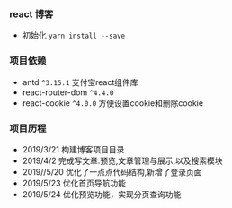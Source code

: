 ### react 博客 
- 初始化 `yarn install --save`
### 项目依赖
- antd `^3.15.1`
 支付宝react组件库
- react-router-dom `^4.4.0`
- react-cookie `^4.0.0`
  方便设置cookie和删除cookie
### 项目历程
- 2019/3/21 构建博客项目目录
- 2019/4/2 完成写文章.预览,文章管理与展示,以及搜索模块
- 2019//5/20  优化了一点点代码结构,新增了登录页面
- 2019/5/23 优化首页导航功能
- 2019/5/24 优化预览功能，实现分页查询功能
